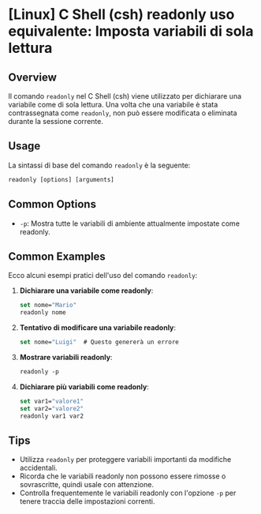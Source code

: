 # [Linux] C Shell (csh) readonly uso equivalente: Imposta variabili di sola lettura

## Overview
Il comando `readonly` nel C Shell (csh) viene utilizzato per dichiarare una variabile come di sola lettura. Una volta che una variabile è stata contrassegnata come `readonly`, non può essere modificata o eliminata durante la sessione corrente.

## Usage
La sintassi di base del comando `readonly` è la seguente:

```csh
readonly [options] [arguments]
```

## Common Options
- `-p`: Mostra tutte le variabili di ambiente attualmente impostate come readonly.

## Common Examples
Ecco alcuni esempi pratici dell'uso del comando `readonly`:

1. **Dichiarare una variabile come readonly**:
   ```csh
   set nome="Mario"
   readonly nome
   ```

2. **Tentativo di modificare una variabile readonly**:
   ```csh
   set nome="Luigi"  # Questo genererà un errore
   ```

3. **Mostrare variabili readonly**:
   ```csh
   readonly -p
   ```

4. **Dichiarare più variabili come readonly**:
   ```csh
   set var1="valore1"
   set var2="valore2"
   readonly var1 var2
   ```

## Tips
- Utilizza `readonly` per proteggere variabili importanti da modifiche accidentali.
- Ricorda che le variabili readonly non possono essere rimosse o sovrascritte, quindi usale con attenzione.
- Controlla frequentemente le variabili readonly con l'opzione `-p` per tenere traccia delle impostazioni correnti.